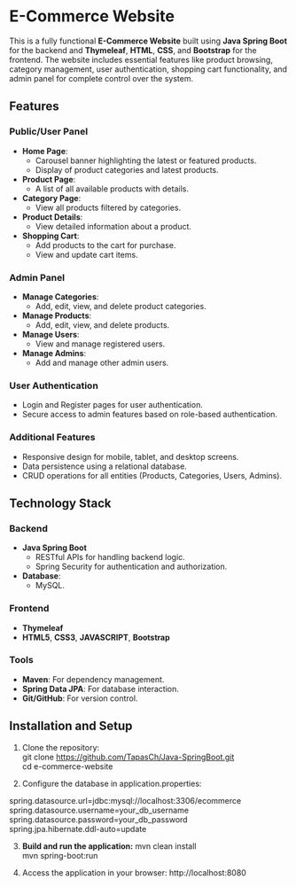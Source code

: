 # E-Commerce Website  

This is a fully functional **E-Commerce Website** built using **Java Spring Boot** for the backend and **Thymeleaf**, **HTML**, **CSS**, and **Bootstrap** for the frontend. The website includes essential features like product browsing, category management, user authentication, shopping cart functionality, and admin panel for complete control over the system.  

## Features  

### Public/User Panel  
- **Home Page**:  
  - Carousel banner highlighting the latest or featured products.  
  - Display of product categories and latest products.  
- **Product Page**:  
  - A list of all available products with details.  
- **Category Page**:  
  - View all products filtered by categories.  
- **Product Details**:  
  - View detailed information about a product.  
- **Shopping Cart**:  
  - Add products to the cart for purchase.  
  - View and update cart items.  

### Admin Panel  
- **Manage Categories**:  
  - Add, edit, view, and delete product categories.  
- **Manage Products**:  
  - Add, edit, view, and delete products.  
- **Manage Users**:  
  - View and manage registered users.  
- **Manage Admins**:  
  - Add and manage other admin users.  

### User Authentication  
- Login and Register pages for user authentication.  
- Secure access to admin features based on role-based authentication.  

### Additional Features  
- Responsive design for mobile, tablet, and desktop screens.  
- Data persistence using a relational database.  
- CRUD operations for all entities (Products, Categories, Users, Admins).  

## Technology Stack  

### Backend  
- **Java Spring Boot**  
  - RESTful APIs for handling backend logic.  
  - Spring Security for authentication and authorization.  
- **Database**:  
  - MySQL. 

### Frontend  
- **Thymeleaf**  
- **HTML5**, **CSS3**, **JAVASCRIPT**, **Bootstrap**  

### Tools  
- **Maven**: For dependency management.  
- **Spring Data JPA**: For database interaction.  
- **Git/GitHub**: For version control.  

## Installation and Setup  

1. Clone the repository:  
 git clone https://github.com/TapasCh/Java-SpringBoot.git  
   cd e-commerce-website

 2. Configure the database in application.properties:

   spring.datasource.url=jdbc:mysql://localhost:3306/ecommerce  
   spring.datasource.username=your_db_username  
    spring.datasource.password=your_db_password  
    spring.jpa.hibernate.ddl-auto=update

   
 3. **Build and run the application:**
     mvn clean install  
     mvn spring-boot:run

  4. Access the application in your browser:
      http://localhost:8080




   


